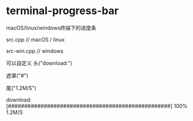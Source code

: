# terminal-progress-bar
macOS/linux/windows终端下的进度条

src.cpp // macOS / linux

src-win.cpp // windows

可以自定义 
  头("download:")  
  
  遮罩("#")
  
  尾("1.2M/S")

download:[##################################################] 100% 1.2M/S
